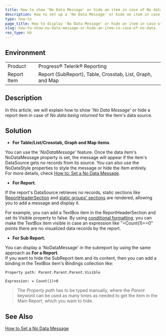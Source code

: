 ```yaml
---
title: How to show 'No Data Message' or hide an item in case of No data
description: How to set up a 'No Data Message' or hide an item in case of No data.
type: how-to
page_title: How to display 'No Data Message' or hide an item in case of No data
slug: how-to-show-no-data-message-or-hide-an-item-in-case-of-no-data
res_type: kb
---
```


## Environment

<table>
	<tr>
		<td>Product</td>
		<td>Progress® Telerik® Reporting</td>
	</tr>
	<tr>
		<td>Report Item</td>
		<td>Report (SubReport), Table, Crosstab, List, Graph, and Map</td>
	</tr>
</table>

## Description

In this article, we will explain how to show '*No Data Message*' or hide a report item in case of *No data being returned* for the item's data source.  
  
## Solution

- **For Table/List/Crosstab, Graph and Map items**.  

You can use the *'NoDataMessage'* feature. Once the data item's NoDataMessage property is set, the message will appear if the item's DataSource gets no records from its source. You can also use the NoDataStyle properties to style the message or hide the item entirely.  
For more details, check [How to: Set a No Data Message](../report-structure-dataitem-set-no-data-message).

- **For Report.**  

If the report's DataSource retrieves no records, static sections like [ReportHeaderSection](../designing-reports-understanding-report-structure) and [static groups' sections](../data-items-grouping-data) are rendered, allowing you to add a message and display it.  

For example, you can add a TextBox item in the ReportHeaderSection and set its Visible property to false. By using [conditional formatting](../styling-conditional-formatting), you can make the TextBox item visible in case an expression like "=Count(1)==0" points there are no visualized data records by the report.

- **For Sub Report.**  
 
You can display a 'NoDataMessage' in the subreport by using the same approach as **For a Report**.  
If you want to hide the SubReport item and its content, then you can add a binding in the TextBox item's Bindings collection like:  

```
Property path: Parent.Parent.Parent.Visible

Expression: = Count(1)>0
```

> The *Property path* has to be typed manually, where the *Parent* keyword can be used as many times as needed to get the item in the Main Report, which you want to hide.

## See Also

[How to Set a No Data Message](../report-structure-dataitem-set-no-data-message)
